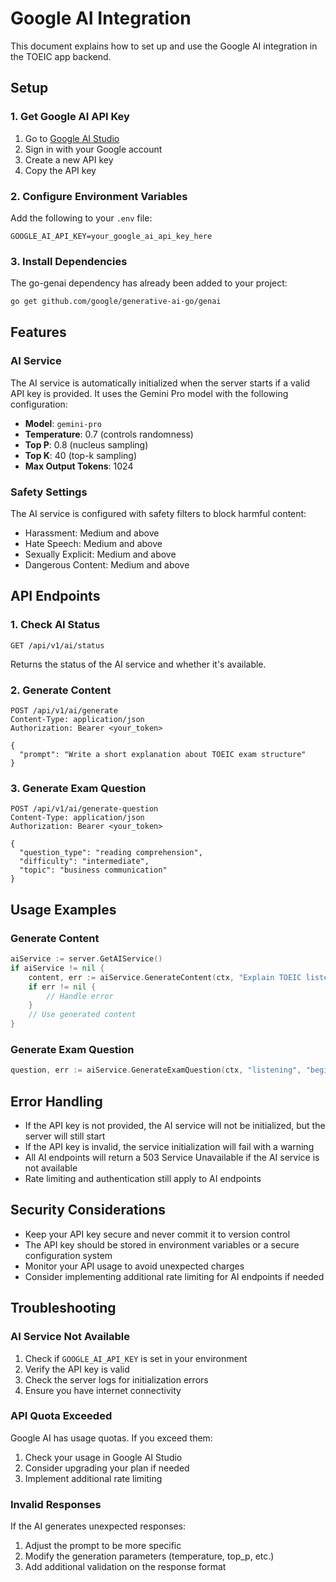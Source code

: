 # Google AI Integration

This document explains how to set up and use the Google AI integration in the TOEIC app backend.

## Setup

### 1. Get Google AI API Key

1. Go to [Google AI Studio](https://ai.google.dev/)
2. Sign in with your Google account
3. Create a new API key
4. Copy the API key

### 2. Configure Environment Variables

Add the following to your `.env` file:

```env
GOOGLE_AI_API_KEY=your_google_ai_api_key_here
```

### 3. Install Dependencies

The go-genai dependency has already been added to your project:

```bash
go get github.com/google/generative-ai-go/genai
```

## Features

### AI Service

The AI service is automatically initialized when the server starts if a valid API key is provided. It uses the Gemini Pro model with the following configuration:

- **Model**: `gemini-pro`
- **Temperature**: 0.7 (controls randomness)
- **Top P**: 0.8 (nucleus sampling)
- **Top K**: 40 (top-k sampling)
- **Max Output Tokens**: 1024

### Safety Settings

The AI service is configured with safety filters to block harmful content:

- Harassment: Medium and above
- Hate Speech: Medium and above
- Sexually Explicit: Medium and above
- Dangerous Content: Medium and above

## API Endpoints

### 1. Check AI Status

```http
GET /api/v1/ai/status
```

Returns the status of the AI service and whether it's available.

### 2. Generate Content

```http
POST /api/v1/ai/generate
Content-Type: application/json
Authorization: Bearer <your_token>

{
  "prompt": "Write a short explanation about TOEIC exam structure"
}
```

### 3. Generate Exam Question

```http
POST /api/v1/ai/generate-question
Content-Type: application/json
Authorization: Bearer <your_token>

{
  "question_type": "reading comprehension",
  "difficulty": "intermediate",
  "topic": "business communication"
}
```

## Usage Examples

### Generate Content

```go
aiService := server.GetAIService()
if aiService != nil {
    content, err := aiService.GenerateContent(ctx, "Explain TOEIC listening section")
    if err != nil {
        // Handle error
    }
    // Use generated content
}
```

### Generate Exam Question

```go
question, err := aiService.GenerateExamQuestion(ctx, "listening", "beginner", "daily conversation")
```

## Error Handling

- If the API key is not provided, the AI service will not be initialized, but the server will still start
- If the API key is invalid, the service initialization will fail with a warning
- All AI endpoints will return a 503 Service Unavailable if the AI service is not available
- Rate limiting and authentication still apply to AI endpoints

## Security Considerations

- Keep your API key secure and never commit it to version control
- The API key should be stored in environment variables or a secure configuration system
- Monitor your API usage to avoid unexpected charges
- Consider implementing additional rate limiting for AI endpoints if needed

## Troubleshooting

### AI Service Not Available

1. Check if `GOOGLE_AI_API_KEY` is set in your environment
2. Verify the API key is valid
3. Check the server logs for initialization errors
4. Ensure you have internet connectivity

### API Quota Exceeded

Google AI has usage quotas. If you exceed them:

1. Check your usage in Google AI Studio
2. Consider upgrading your plan if needed
3. Implement additional rate limiting

### Invalid Responses

If the AI generates unexpected responses:

1. Adjust the prompt to be more specific
2. Modify the generation parameters (temperature, top_p, etc.)
3. Add additional validation on the response format
